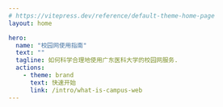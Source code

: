 ```yaml
---
# https://vitepress.dev/reference/default-theme-home-page
layout: home

hero:
  name: "校园网使用指南"
  text: ""
  tagline: 如何科学合理地使用广东医科大学的校园网服务.
  actions:
    - theme: brand
      text: 快速开始
      link: /intro/what-is-campus-web
---
```


